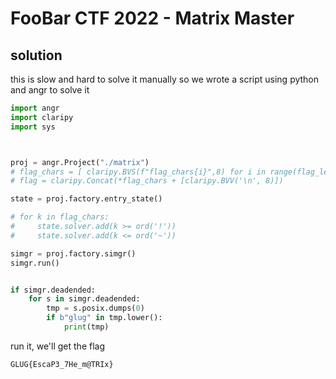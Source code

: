 # FooBar CTF 2022 - Matrix Master

## solution

this is slow and hard to solve it manually so we wrote a script using python and angr to solve it

```python
import angr
import claripy
import sys



proj = angr.Project("./matrix")
# flag_chars = [ claripy.BVS(f"flag_chars{i}",8) for i in range(flag_length)]
# flag = claripy.Concat(*flag_chars + [claripy.BVV('\n', 8)])

state = proj.factory.entry_state()

# for k in flag_chars:
#     state.solver.add(k >= ord('!'))
#     state.solver.add(k <= ord('~'))

simgr = proj.factory.simgr()
simgr.run()


if simgr.deadended:
    for s in simgr.deadended:
        tmp = s.posix.dumps(0)
        if b"glug" in tmp.lower():
            print(tmp)


```

run it, we'll get the flag

```
GLUG{EscaP3_7He_m@TRIx}
```
